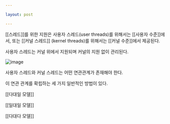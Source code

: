 ```yaml
---

layout: post

---
```


[[스레드]]를 위한 지원은 사용자 스레드(user threads)를 위해서는 [[사용자 수준]]에서, 또는 [[커널 스레드]] (kernel threads)를 위해서는 [[커널 수준]]에서 제공된다.

사용자 스레드는 커널 위에서 지원되며 커널의 지원 없이 관리된다.

![image](https://user-images.githubusercontent.com/116250393/211192995-f5616d51-5353-49a3-b7a6-3820ebaa997a.png)

사용자 스레드와 커널 스레드는 어떤 연관관계가 존재해야 한다.

이 연관 관계를 확립하는 세 가지 일반적인 방법이 있다.

[[다대일 모델]]

[[일대일 모델]]

[[다대다 모델]]